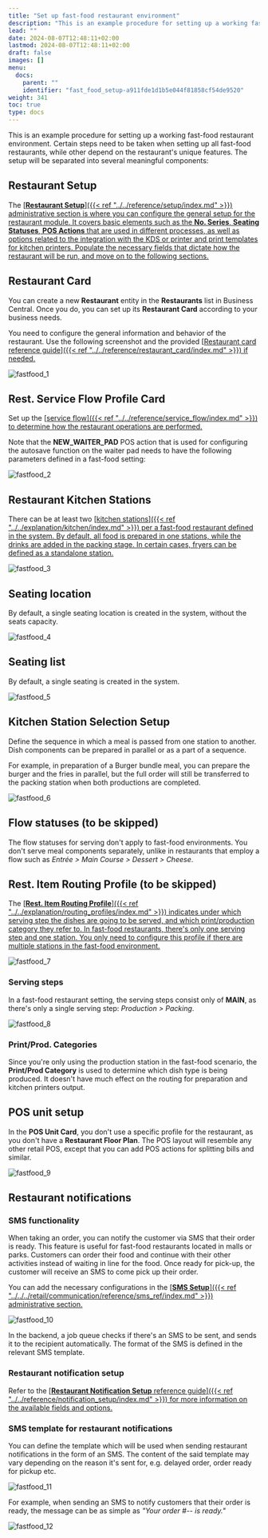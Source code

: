 ```yaml
---
title: "Set up fast-food restaurant environment"
description: "This is an example procedure for setting up a working fast-food restaurant environment. Certain steps need to be taken when setting up all fast-food restaurants, while other depend on the restaurant's unique features."
lead: ""
date: 2024-08-07T12:48:11+02:00
lastmod: 2024-08-07T12:48:11+02:00
draft: false
images: []
menu:
  docs:
    parent: ""
    identifier: "fast_food_setup-a911fde1d1b5e044f81858cf54de9520"
weight: 341
toc: true
type: docs
---
```


This is an example procedure for setting up a working fast-food restaurant environment. Certain steps need to be taken when setting up all fast-food restaurants, while other depend on the restaurant's unique features. The setup will be separated into several meaningful components:

## Restaurant Setup

The [<ins>**Restaurant Setup**<ins>]({{< ref "../../reference/setup/index.md" >}}) administrative section is where you can configure the general setup for the restaurant module. It covers basic elements such as the **No. Series**, **Seating Statuses**, **POS Actions** that are used in different processes, as well as options related to the integration with the KDS or printer and print templates for kitchen printers. Populate the necessary fields that dictate how the restaurant will be run, and move on to the following sections.

## Restaurant Card

You can create a new **Restaurant** entity in the **Restaurants** list in Business Central. Once you do, you can set up its **Restaurant Card** according to your business needs. 

You need to configure the general information and behavior of the restaurant. Use the following screenshot and the provided [<ins>Restaurant card reference guide<ins>]({{< ref "../../reference/restaurant_card/index.md" >}}) if needed.

  ![fastfood_1](Images/fastfood_1.PNG)

## Rest. Service Flow Profile Card

Set up the [<ins>service flow<ins>]({{< ref "../../reference/service_flow/index.md" >}}) to determine how the restaurant operations are performed. 

Note that the **NEW_WAITER_PAD** POS action that is used for configuring the autosave function on the waiter pad needs to have the following parameters defined in a fast-food setting:

  ![fastfood_2](Images/fastfood_2.PNG)

## Restaurant Kitchen Stations

There can be at least two [<ins>kitchen stations<ins>]({{< ref "../../explanation/kitchen/index.md" >}}) per a fast-food restaurant defined in the system. By default, all food is prepared in one stations, while the drinks are added in the packing stage. In certain cases, fryers can be defined as a standalone station.

  ![fastfood_3](Images/fastfood_3.PNG)

## Seating location

By default, a single seating location is created in the system, without the seats capacity.

  ![fastfood_4](Images/fastfood_4.PNG)

## Seating list

By default, a single seating is created in the system. 

  ![fastfood_5](Images/fastfood_5.PNG)

## Kitchen Station Selection Setup

Define the sequence in which a meal is passed from one station to another. Dish components can be prepared in parallel or as a part of a sequence. 

For example, in preparation of a Burger bundle meal, you can prepare the burger and the fries in parallel, but the full order will still be transferred to the packing station when both productions are completed. 

  ![fastfood_6](Images/fastfood_6.PNG)

## Flow statuses (to be skipped)

The flow statuses for serving don't apply to fast-food environments. You don't serve meal components separately, unlike in restaurants that employ a flow such as *Entrée > Main Course > Dessert > Cheese*.

## Rest. Item Routing Profile (to be skipped)

The [<ins>**Rest. Item Routing Profile**<ins>]({{< ref "../../explanation/routing_profiles/index.md" >}}) indicates under which serving step the dishes are going to be served, and which print/production category they refer to. In fast-food restaurants, there's only one serving step and one station. You only need to configure this profile if there are multiple stations in the fast-food environment. 

  ![fastfood_7](Images/fastfood_7.PNG)

### Serving steps

In a fast-food restaurant setting, the serving steps consist only of **MAIN**, as there's only a single serving step: *Production > Packing*.

  ![fastfood_8](Images/fastfood_8.PNG)

### Print/Prod. Categories

Since you're only using the production station in the fast-food scenario, the **Print/Prod Category** is used to determine which dish type is being produced. It doesn't have much effect on the routing for preparation and kitchen printers output. 

## POS unit setup

In the **POS Unit Card**, you don't use a specific profile for the restaurant, as you don't have a **Restaurant Floor Plan**. The POS layout will resemble any other retail POS, except that you can add POS actions for splitting bills and similar.

  ![fastfood_9](Images/fastfood_9.PNG)

## Restaurant notifications

### SMS functionality

When taking an order, you can notify the customer via SMS that their order is ready. This feature is useful for fast-food restaurants located in malls or parks. Customers can order their food and continue with their other activities instead of waiting in line for the food. Once ready for pick-up, the customer will receive an SMS to come pick up their order. 

You can add the necessary configurations in the [<ins>**SMS Setup**]({{< ref "../../../retail/communication/reference/sms_ref/index.md" >}}) administrative section.   

  ![fastfood_10](Images/fastfood_10.PNG)

In the backend, a job queue checks if there's an SMS to be sent, and sends it to the recipient automatically. The format of the SMS is defined in the relevant SMS template. 

### Restaurant notification setup

Refer to the [<ins>**Restaurant Notification Setup** reference guide<ins>]({{< ref "../../reference/notification_setup/index.md" >}}) for more information on the available fields and options.

### SMS template for restaurant notifications

You can define the template which will be used when sending restaurant notifications in the form of an SMS. The content of the said template may vary depending on the reason it's sent for, e.g. delayed order, order ready for pickup etc. 

  ![fastfood_11](Images/fastfood_11.PNG)

For example, when sending an SMS to notify customers that their order is ready, the message can be as simple as *"Your order #-- is ready."*

  ![fastfood_12](Images/fastfood_12.PNG)